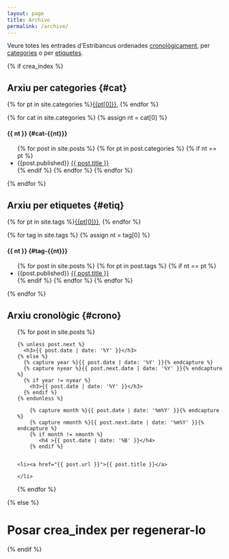 ```yaml
---
layout: page
title: Archivo
permalink: /archive/
---
```


Veure totes les entrades d'Estribancus ordenades [cronològicament](#crono), per [categories](#cat) o per [etiquetes](#etiq).



{% if crea_index %}


## Arxiu per categories {#cat}


{% for pt in site.categories %}[{{pt[0]}}](#cat-{{pt[0]}}), {% endfor %}

{% for cat in site.categories %}
{% assign nt = cat[0] %}

#### {{ nt }} {#cat-{{nt}}}
<ul> 
  {% for post in site.posts %}
     {% for pt in post.categories %}
    {% if nt == pt %}
      <li>
        {{post.published}} <a href="{{ post.url }}">{{ post.title }}</a>
      </li>
    {% endif %}  
   {% endfor %} 
  {% endfor %}
</ul>  
{% endfor %}




## Arxiu per etiquetes {#etiq}

{% for pt in site.tags %}[{{pt[0]}}](#tag-{{pt[0]}}), {% endfor %}

{% for tag in site.tags %}
{% assign nt = tag[0] %}

#### {{ nt }} {#tag-{{nt}}}
<ul> 
  {% for post in site.posts %}
     {% for pt in post.tags %}
	  {% if nt == pt %}
	    <li>
	      {{post.published}} <a href="{{ post.url }}">{{ post.title }}</a>
	    </li>
	  {% endif %}  
	 {% endfor %} 
  {% endfor %}
</ul>  
{% endfor %}


## Arxiu cronològic {#crono}

<ul>
  {% for post in site.posts %}

    {% unless post.next %}
      <h3>{{ post.date | date: '%Y' }}</h3>
    {% else %}
      {% capture year %}{{ post.date | date: '%Y' }}{% endcapture %}
      {% capture nyear %}{{ post.next.date | date: '%Y' }}{% endcapture %}
      {% if year != nyear %}
        <h3>{{ post.date | date: '%Y' }}</h3>
      {% endif %}
    {% endunless %}

        {% capture month %}{{ post.date | date: '%m%Y' }}{% endcapture %}
        {% capture nmonth %}{{ post.next.date | date: '%m%Y' }}{% endcapture %}
        {% if month != nmonth %}
           <h4 >{{ post.date | date: '%B' }}</h4>
        {% endif %}


    <li><a href="{{ post.url }}">{{ post.title }}</a> 
    
    </li>
  {% endfor %}
</ul>

{% else %}
# Posar crea_index per regenerar-lo
{% endif %}
